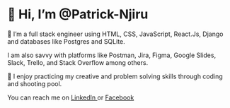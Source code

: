 <h1> 👋 Hi, I’m @Patrick-Njiru </h1>
<p> 🌱 I’m a full stack engineer using HTML, CSS, JavaScript, React.Js, Django and databases like Postgres and SQLite. </p>
<p>  I am also savvy with platforms like Postman, Jira, Figma, Google Slides, Slack, Trello, and Stack Overflow among others. </p>
<p> 👀 I enjoy practicing my creative and problem solving skills through coding and shooting pool. </p>
<p> You can reach me on <a href="https://www.linkedin.com/in/patrick-njiru-7569241ba/" target="_blank">
  LinkedIn </a> or <a href="https://www.facebook.com/patorankinglefte/" target="_blank"> Facebook </a>


<!---
Patrick-Njiru/Patrick-Njiru is a ✨ special ✨ repository because its `README.md` (this file) appears on your GitHub profile.
You can click the Preview link to take a look at your changes.
--->
